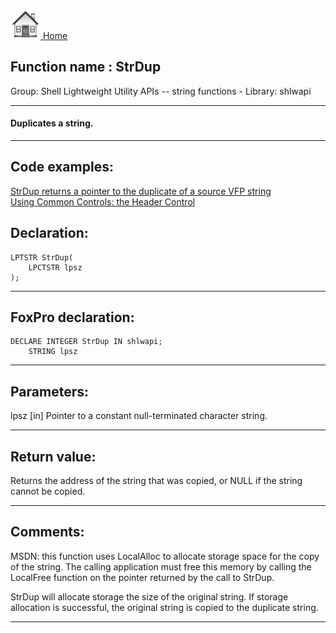 [<img src="../../images/home.png"> Home ](https://github.com/VFPX/Win32API)  

## Function name : StrDup
Group: Shell Lightweight Utility APIs -- string functions - Library: shlwapi    
***  


#### Duplicates a string.
***  


## Code examples:
[StrDup returns a pointer to the duplicate of a source VFP string](../../samples/sample_181.md)  
[Using Common Controls: the Header Control](../../samples/sample_298.md)  

## Declaration:
```foxpro  
LPTSTR StrDup(
    LPCTSTR lpsz
);  
```  
***  


## FoxPro declaration:
```foxpro  
DECLARE INTEGER StrDup IN shlwapi;
	STRING lpsz  
```  
***  


## Parameters:
lpsz 
[in] Pointer to a constant null-terminated character string.  
***  


## Return value:
Returns the address of the string that was copied, or NULL if the string cannot be copied.  
***  


## Comments:
MSDN: this function uses LocalAlloc to allocate storage space for the copy of the string. The calling application must free this memory by calling the LocalFree function on the pointer returned by the call to StrDup.   
  
StrDup will allocate storage the size of the original string. If storage allocation is successful, the original string is copied to the duplicate string.   
  
***  

